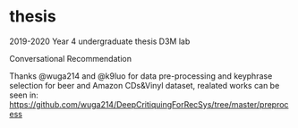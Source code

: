 # thesis
2019-2020 Year 4 undergraduate thesis D3M lab

Conversational Recommendation 

Thanks @wuga214 and @k9luo for data pre-processing and keyphrase selection for beer and Amazon CDs&Vinyl dataset, realated works can be seen in: https://github.com/wuga214/DeepCritiquingForRecSys/tree/master/preprocess
